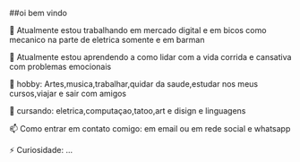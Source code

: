 ##oi bem vindo

🔭 Atualmente estou trabalhando em mercado digital e em bicos como mecanico na parte de eletrica somente e em barman 

🌱 Atualmente estou aprendendo a como lidar com a vida corrida e cansativa com problemas emocionais 

👯 hobby: Artes,musica,trabalhar,quidar da saude,estudar nos meus cursos,viajar e sair com amigos   

🤔 cursando: eletrica,computaçao,tatoo,art e disign e linguagens  

📫 Como entrar em contato comigo: em email ou em rede social e whatsapp

⚡ Curiosidade: ...

